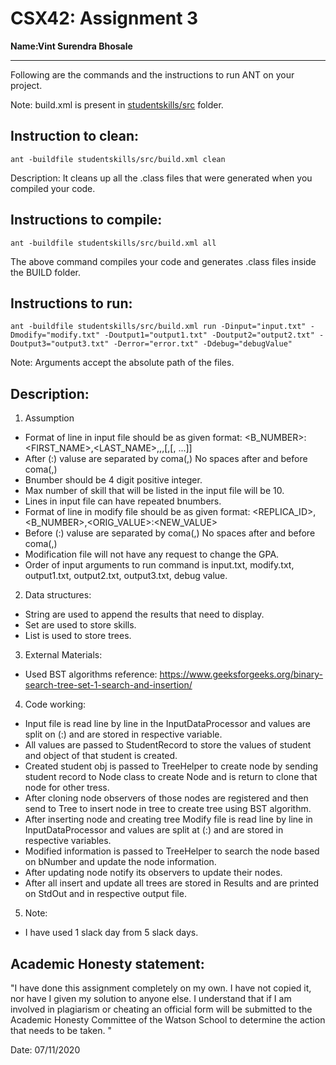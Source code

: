 
# CSX42: Assignment 3
**Name:Vint Surendra Bhosale** 

-----------------------------------------------------------------------

Following are the commands and the instructions to run ANT on your project.


Note: build.xml is present in [studentskills/src](./studentskills/src/) folder.

## Instruction to clean:

```commandline
ant -buildfile studentskills/src/build.xml clean
```

Description: It cleans up all the .class files that were generated when you
compiled your code.

## Instructions to compile:

```commandline
ant -buildfile studentskills/src/build.xml all
```
The above command compiles your code and generates .class files inside the BUILD folder.

## Instructions to run:

```commandline
ant -buildfile studentskills/src/build.xml run -Dinput="input.txt" -Dmodify="modify.txt" -Doutput1="output1.txt" -Doutput2="output2.txt" -Doutput3="output3.txt" -Derror="error.txt" -Ddebug="debugValue"
```
Note: Arguments accept the absolute path of the files.


## Description:
1. Assumption
- Format of line in input file should be as given format:
    <B_NUMBER>:<FIRST_NAME>,<LAST_NAME>,<GPA>,<MAJOR>,[<SKILL>,[<SKILL>, ...]]
- After (:) valuse are separated by coma(,) No spaces after and before coma(,)
- Bnumber should be 4 digit positive integer.
- Max number of skill that will be listed in the input file will be 10.
- Lines in input file can have repeated bnumbers.
- Format of line in modify file should be as given format:
    <REPLICA_ID>,<B_NUMBER>,<ORIG_VALUE>:<NEW_VALUE>
- Before (:) valuse are separated by coma(,) No spaces after and before coma(,)
- Modification file will not have any request to change the GPA.
- Order of input arguments to run command is input.txt, modify.txt, output1.txt,
  output2.txt, output3.txt, debug value.

2. Data structures:
- String are used to append the results that need to display.
- Set are used to store skills.
- List is used to store trees.

3. External Materials:
- Used BST algorithms reference:
    https://www.geeksforgeeks.org/binary-search-tree-set-1-search-and-insertion/

4. Code working:
- Input file is read line by line in the InputDataProcessor and values are split
  on (:) and are stored in respective variable.
- All values are passed to StudentRecord to store the values of student and object
  of that student is created.
- Created student obj is passed to TreeHelper to create node by sending student
  record to Node class to create Node and is return to clone that node for other
  tress.
- After cloning node observers of those nodes are registered and then send to Tree
  to insert node in tree to create tree using BST algorithm.
- After inserting node and creating tree Modify file is read line by line in
  InputDataProcessor and values are split at (:) and are stored in respective
  variables.
- Modified information is passed to TreeHelper to search the node based on 
  bNumber and update the node information.
- After updating node notify its observers to update their nodes.
- After all insert and update all trees are stored in Results and are printed
  on StdOut and in respective output file.

5. Note:
- I have used 1 slack day from 5 slack days.  



## Academic Honesty statement:

"I have done this assignment completely on my own. I have not copied
it, nor have I given my solution to anyone else. I understand that if
I am involved in plagiarism or cheating an official form will be
submitted to the Academic Honesty Committee of the Watson School to
determine the action that needs to be taken. "

Date: 07/11/2020


